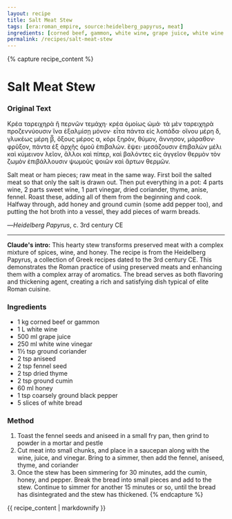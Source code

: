 ```yaml
---
layout: recipe
title: Salt Meat Stew
tags: [era:roman_empire, source:heidelberg_papyrus, meat]
ingredients: [corned beef, gammon, white wine, grape juice, white wine vinegar, coriander, aniseed, fennel seed, thyme, cumin, honey, black pepper, white bread]
permalink: /recipes/salt-meat-stew
---
```


{% capture recipe_content %}
# Salt Meat Stew

### Original Text
Κρέα ταρειχηρὰ ἢ περνῶν τεμάχη· κρέα ὁμοίως ὠμά· τὰ μὲν ταρειχηρὰ προζεννύουσιν ἵνα ἐξαλμίσῃ μόνον· εἶτα πάντα εἰς λοπάδα· οἴνου μέρη δ, γλυκέως μέρη β̅, ὄξους μέρος α, κόρι ξηρὸν, θύμον, ἄννησον, μάραθον· φρῦξον, πάντα ἐξ ἀρχῆς όμοῦ ἐπιβαλών. ἕψει· μεσάζουσιν ἐπιβαλὼν μέλι καὶ κύμεινον λεῖον, ἄλλοι καὶ πίπερ, καὶ βαλόντες εἰς ἀγγεῖον θερμὸν τὸν ζωμὸν ἐπιβάλλουσιν ψωμοὺς ψοιῶν καὶ ἄρτων θερμῶν.

Salt meat or ham pieces; raw meat in the same way. First boil the salted meat so that only the salt is drawn out. Then put everything in a pot: 4 parts wine, 2 parts sweet wine, 1 part vinegar, dried coriander, thyme, anise, fennel. Roast these, adding all of them from the beginning and cook. Halfway through, add honey and ground cumin (some add pepper too), and putting the hot broth into a vessel, they add pieces of warm breads.

—*Heidelberg Papyrus*, c. 3rd century CE

___

**Claude's intro:** This hearty stew transforms preserved meat with a complex mixture of spices, wine, and honey. The recipe is from the Heidelberg Papyrus, a collection of Greek recipes dated to the 3rd century CE. This demonstrates the Roman practice of using preserved meats and enhancing them with a complex array of aromatics. The bread serves as both flavoring and thickening agent, creating a rich and satisfying dish typical of elite Roman cuisine.

### Ingredients
- 1 kg corned beef or gammon
- 1 L white wine
- 500 ml grape juice
- 250 ml white wine vinegar
- 1½ tsp ground coriander
- 2 tsp aniseed
- 2 tsp fennel seed
- 2 tsp dried thyme
- 2 tsp ground cumin
- 60 ml honey
- 1 tsp coarsely ground black pepper
- 5 slices of white bread

### Method
1. Toast the fennel seeds and aniseed in a small fry pan, then grind to powder in a mortar and pestle
2. Cut meat into small chunks, and place in a saucepan along with the wine, juice, and vinegar. Bring to a simmer, then add the fennel, aniseed, thyme, and coriander
3. Once the stew has been simmering for 30 minutes, add the cumin, honey, and pepper. Break the bread into small pieces and add to the stew. Continue to simmer for another 15 minutes or so, until the bread has disintegrated and the stew has thickened.
{% endcapture %}

{{ recipe_content | markdownify }}